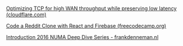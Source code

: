 
[Optimizing TCP for high WAN throughput while preserving low latency (cloudflare.com)](https://blog.cloudflare.com/optimizing-tcp-for-high-throughput-and-low-latency/)

[Code a Reddit Clone with React and Firebase (freecodecamp.org)](https://www.freecodecamp.org/news/code-a-reddit-clone-with-react-and-firebase/)

[Introduction 2016 NUMA Deep Dive Series - frankdenneman.nl](https://frankdenneman.nl/2016/07/06/introduction-2016-numa-deep-dive-series/)


